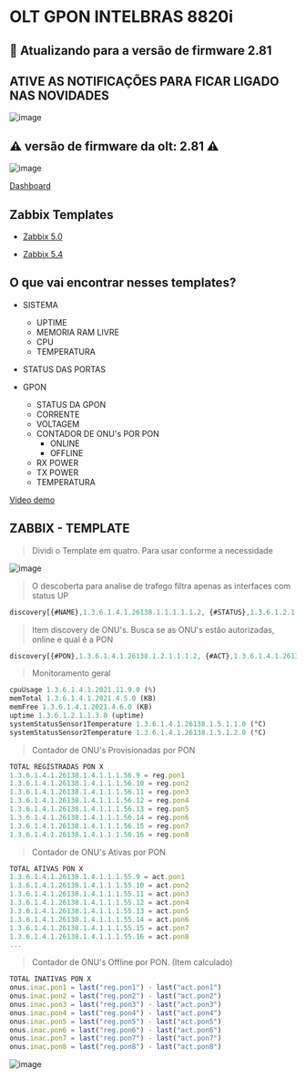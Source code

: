 # OLT GPON INTELBRAS 8820i

## 🚧 Atualizando para a versão de firmware 2.81

## ATIVE AS NOTIFICAÇÕES PARA FICAR LIGADO NAS NOVIDADES

![image](https://user-images.githubusercontent.com/23584038/132106564-72ab4986-3c8a-4074-9d0b-9bc77e5c9d80.png)

## ⚠️ versão de firmware da olt: 2.81 ⚠️

![image](https://user-images.githubusercontent.com/23584038/128234027-a7dff4e8-0073-4a24-a47e-f7d147b4a312.png)

[Dashboard](contents/grafana_dash_OLT_INTELBRAS_8820i.json)

## Zabbix Templates

- [Zabbix 5.0](contents/OLT_INTELBRAS_8820i_ONUs%20zabbix%205_0.xml)

- [Zabbix 5.4](contents/OLT_INTELBRAS_8820i_ONUs%20zabbix%205_4.xml)

## O que vai encontrar nesses templates?

- SISTEMA
  - UPTIME
  - MEMORIA RAM LIVRE
  - CPU
  - TEMPERATURA
  
- STATUS DAS PORTAS

- GPON
  - STATUS DA GPON
  - CORRENTE
  - VOLTAGEM
  - CONTADOR DE ONU's POR PON
    - ONLINE
    - OFFLINE
  - RX POWER
  - TX POWER
  - TEMPERATURA

[Video demo](/contents/demo.mp4)

## ZABBIX - TEMPLATE

> Dividi o Template em quatro. Para usar conforme a necessidade

![image](https://user-images.githubusercontent.com/23584038/132104647-9a10ebe3-7e61-4314-ad9b-a80b87942411.png)

> O descoberta para analise de trafego filtra apenas as interfaces com status UP

```js
discovery[{#NAME},1.3.6.1.4.1.26138.1.1.1.1.1.2, {#STATUS},1.3.6.1.2.1.2.2.1.8]
```

> Item discovery de ONU's. Busca se as ONU's estão autorizadas, online e qual é a PON

```js
discovery[{#PON},1.3.6.1.4.1.26138.1.2.1.1.1.2, {#ACT},1.3.6.1.4.1.26138.1.2.1.1.1.5, {#REG}, 1.3.6.1.4.1.26138.1.2.1.1.1.4]
```

> Monitoramento geral

```js
cpuUsage 1.3.6.1.4.1.2021.11.9.0 (%)
memTotal 1.3.6.1.4.1.2021.4.5.0 (KB)
memFree 1.3.6.1.4.1.2021.4.6.0 (KB)
uptime 1.3.6.1.2.1.1.3.0 (uptime)
systemStatusSensor1Temperature 1.3.6.1.4.1.26138.1.5.1.1.0 (°C)
systemStatusSensor2Temperature 1.3.6.1.4.1.26138.1.5.1.2.0 (°C)
```

> Contador de ONU's Provisionadas por PON

```js
TOTAL REGISTRADAS PON X
1.3.6.1.4.1.26138.1.4.1.1.1.56.9 = reg.pon1
1.3.6.1.4.1.26138.1.4.1.1.1.56.10 = reg.pon2
1.3.6.1.4.1.26138.1.4.1.1.1.56.11 = reg.pon3
1.3.6.1.4.1.26138.1.4.1.1.1.56.12 = reg.pon4
1.3.6.1.4.1.26138.1.4.1.1.1.56.13 = reg.pon5
1.3.6.1.4.1.26138.1.4.1.1.1.56.14 = reg.pon6
1.3.6.1.4.1.26138.1.4.1.1.1.56.15 = reg.pon7
1.3.6.1.4.1.26138.1.4.1.1.1.56.16 = reg.pon8
```

> Contador de ONU's Ativas por PON

```js
TOTAL ATIVAS PON X
1.3.6.1.4.1.26138.1.4.1.1.1.55.9 = act.pon1
1.3.6.1.4.1.26138.1.4.1.1.1.55.10 = act.pon2
1.3.6.1.4.1.26138.1.4.1.1.1.55.11 = act.pon3
1.3.6.1.4.1.26138.1.4.1.1.1.55.12 = act.pon4
1.3.6.1.4.1.26138.1.4.1.1.1.55.13 = act.pon5
1.3.6.1.4.1.26138.1.4.1.1.1.55.14 = act.pon6
1.3.6.1.4.1.26138.1.4.1.1.1.55.15 = act.pon7
1.3.6.1.4.1.26138.1.4.1.1.1.55.16 = act.pon8
...
```

> Contador de ONU's Offline por PON. (Item calculado)

```js
TOTAL INATIVAS PON X
onus.inac.pon1 = last("reg.pon1") - last("act.pon1")
onus.inac.pon2 = last("reg.pon2") - last("act.pon2")
onus.inac.pon3 = last("reg.pon3") - last("act.pon3")
onus.inac.pon4 = last("reg.pon4") - last("act.pon4")
onus.inac.pon5 = last("reg.pon5") - last("act.pon5")
onus.inac.pon6 = last("reg.pon6") - last("act.pon6")
onus.inac.pon7 = last("reg.pon7") - last("act.pon7")
onus.inac.pon8 = last("reg.pon8") - last("act.pon8")
```

![image](https://user-images.githubusercontent.com/23584038/132105625-24060a34-e00d-4880-8bc3-02b6eeb9cdd4.png)
